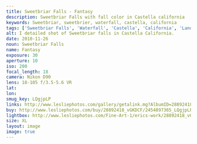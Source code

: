 ```yaml
---
title: Sweetbriar Falls - Fantasy
description: Sweetbriar Falls with fall color in Castella california
keywords: Sweetbriar, sweetbrier, waterfall, castella, california
tags: ['Sweetbriar Falls', 'Waterfall', 'Castella', 'California', 'Landscape']
alt: I detailed shot of Sweetbriar falls in Castella California.
date: 2010-11-26
noun: Sweetbriar Falls
name: Fantasy
exposure: 30
aperture: 10
iso: 200
focal_length: 18
camera: Nikon D90
lens: 18-105 f/3.5-5.6 VR
lat: 
lon: 
smug_key: LQgjpLP
links: http://www.lesliephotos.com/gallery/getalink.mg?AlbumID=28892418&AlbumKey=vGKDCF&ImageID=2454897365&ImageKey=LQgjpLP&how=forum&Page=1
buy: http://www.lesliephotos.com/buy/28892418_vGKDCF/2454897365_LQgjpLP/
lightbox: http://www.lesliephotos.com/Fine-Art-1/erics-work/28892418_vGKDCF#!i=2454897365&k=LQgjpLP&lb=1&s=A
size: XL
layout: image
image: true
---
```


